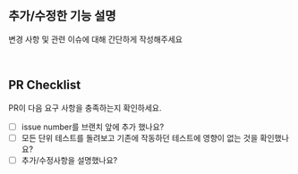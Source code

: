 ## 추가/수정한 기능 설명
변경 사항 및 관련 이슈에 대해 간단하게 작성해주세요

<br>

## PR Checklist
PR이 다음 요구 사항을 충족하는지 확인하세요.

- [ ] issue number를 브랜치 앞에 추가 했나요?
- [ ] 모든 단위 테스트를 돌려보고 기존에 작동하던 테스트에 영향이 없는 것을 확인했나요?
- [ ] 추가/수정사항을 설명했나요?
